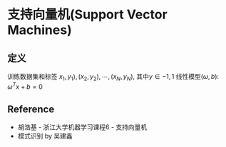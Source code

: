 # 支持向量机(Support Vector Machines)

## 定义
训练数据集和标签 $x_1, y_1), (x_2, y_2), \cdots, (x_N, y_N)$, 其中$y \in {-1, 1}$
线性模型$(\omega, b)$: $\omega^Tx + b = 0$

## Reference
* 胡浩基 - 浙江大学机器学习课程6 - 支持向量机
* 模式识别 by 吴建鑫

